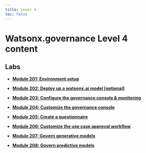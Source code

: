 ```yaml
---
title: Level 4
toc: false
---
```


# Watsonx.governance Level 4 content

## Labs

- **[Module 201: Environment setup](/watsonx/watsonxgov/level-4/201)**

- **[Module 202: Deploy up a watsonx.ai model [optional]](/watsonx/watsonxgov/level-4/202)**

- **[Module 203: Configure the governance console & monitoring](/watsonx/watsonxgov/level-4/203)**

- **[Module 204: Customize the governance console](/watsonx/watsonxgov/level-4/204)**

- **[Module 205: Create a questionnaire](/watsonx/watsonxgov/level-4/205)**

- **[Module 206: Customize the use case approval workflow](/watsonx/watsonxgov/level-4/206)**

- **[Module 207: Govern generative models](/watsonx/watsonxgov/level-4/207)**

- **[Module 208: Govern predictive models](/watsonx/watsonxgov/level-4/208)**
